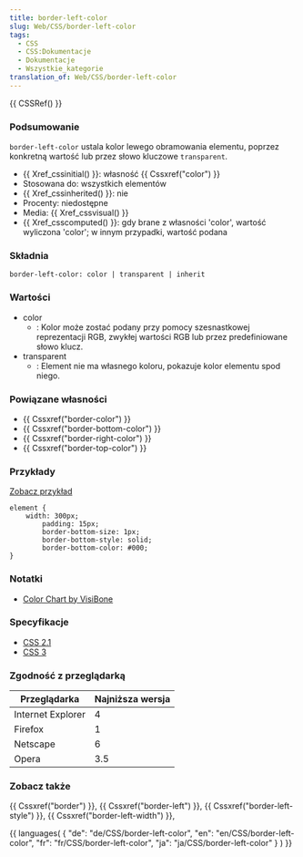 ```yaml
---
title: border-left-color
slug: Web/CSS/border-left-color
tags:
  - CSS
  - CSS:Dokumentacje
  - Dokumentacje
  - Wszystkie_kategorie
translation_of: Web/CSS/border-left-color
---
```

{{ CSSRef() }}

### Podsumowanie

`border-left-color` ustala kolor lewego obramowania elementu, poprzez konkretną wartość lub przez słowo kluczowe `transparent`.

- {{ Xref_cssinitial() }}: własność {{ Cssxref("color") }}
- Stosowana do: wszystkich elementów
- {{ Xref_cssinherited() }}: nie
- Procenty: niedostępne
- Media: {{ Xref_cssvisual() }}
- {{ Xref_csscomputed() }}: gdy brane z własności 'color', wartość wyliczona 'color'; w innym przypadki, wartość podana

### Składnia

    border-left-color: color | transparent | inherit

### Wartości

- color
  - : Kolor może zostać podany przy pomocy szesnastkowej reprezentacji RGB, zwykłej wartości RGB lub przez predefiniowane słowo klucz.
- transparent
  - : Element nie ma własnego koloru, pokazuje kolor elementu spod niego.

### Powiązane własności

- {{ Cssxref("border-color") }}
- {{ Cssxref("border-bottom-color") }}
- {{ Cssxref("border-right-color") }}
- {{ Cssxref("border-top-color") }}

### Przykłady

[Zobacz przykład](/samples/cssref/border.html)

    element {
    	width: 300px;
            padding: 15px;
            border-bottom-size: 1px;
            border-bottom-style: solid;
            border-bottom-color: #000;
    }

### Notatki

- [Color Chart by VisiBone](http://html-color-codes.com/)

### Specyfikacje

- [CSS 2.1](http://www.w3.org/TR/CSS21/box.html#propdef-border-left-color)
- [CSS 3](http://www.w3.org/TR/css3-background/#border-left)

### Zgodność z przeglądarką

| Przeglądarka      | Najniższa wersja |
| ----------------- | ---------------- |
| Internet Explorer | 4                |
| Firefox           | 1                |
| Netscape          | 6                |
| Opera             | 3.5              |



### Zobacz także

{{ Cssxref("border") }}, {{ Cssxref("border-left") }}, {{ Cssxref("border-left-style") }}, {{ Cssxref("border-left-width") }},

{{ languages( { "de": "de/CSS/border-left-color", "en": "en/CSS/border-left-color", "fr": "fr/CSS/border-left-color", "ja": "ja/CSS/border-left-color" } ) }}
